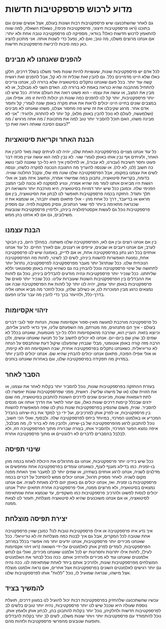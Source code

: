# מדוע לרכוש פרספקטיבות חדשות

גם לאחר שהשתכנענו שיש פרספקטיבות רבות ושונות בעולם, אצל אנשים שונים וגם בתוכנו (ראו פרספקטיבות חיצוני, פרספקטיבות פנימי), נשאלת השאלה, למה שווה להתאמץ לרכוש חדשות כאלו? בוודאי, מספיקה לנו פרספקטיבה טובה אחת ולא יותר: אם אנחנו מרוצים משלנו, מה טוב; ואם לא, נפעל כדי לשנות אותה. אני מתכוון להציג כאן כמה סיבות לרכישת פרספקטיבות חדשות.

## להפנים שאנחנו לא מבינים

לכל אדם יש פרספקטיבות שונות, שעשויות להיות שונות מאד משלנו בשלל דרכים, חלקן כאלו שלא היינו מדמיינים כלל. גם להבין זאת שכלית זה לא קל, אבל להפנים זאת רגשית קשה עוד יותר. בכל פעם שאנחנו נתקלים בסיטואציה שלא ברורה לנו, אנחנו צריכים להתחיל מההבנה שהיא כנראה באמת לא ברורה לנו. האדם השני לא מבולבל, או לא מבין את המצב, או עושה את עצמו - הוא פשוט רואה את העולם אחרת. ככל שיש לנו יותר פרספקטיבות, יותר קל לנו להפנים כמה שונות הן יכולות להיות זו מזו. אפילו אנו, במצבים שונים בחיינו היינו יכולים לראות את אותו מקרה באופן שונה לגמרי; קל וחומר אדם אחר. מרגע שקיבלנו את זה שיש פה מחסור אצלנו, משהו שאנחנו לא מבינים (ושלמעשה, לעולם לא נוכל להבין באופן מלא), קל יותר לא להתרגז, ולהגיד: "אני לא מבינה משהו, האם תוכל להסביר יותר טוב למה את מתכוונת / מה אתה מרגיש / מה בעצם הסיבה שאתה רואה זאת כך?"


## הבנת האחר וקריאת סיטואציות

כל עוד אנחנו מצויים בפרספקטיבה האחת שלנו, יהיה לנו לעיתים קשה מאד להבין את האחר, ולעיתים אף נבין אותו באופן לגמרי שגוי. לא נבין למה הוא עושה עניין מכזה דבר פעוט וחסר חשיבות (עבורנו, לא עבורו), או לחילופין איך היא כל-כך שאננה לגבי נושא כה חשוב (לנו, לא לה). או שננסה להעריך מה התגובה הנכונה למקרה כלשהו, וננסה לשים את עצמנו במקומו, אבל הפרספקטיבה שלנו שונה מזו שלו, ונקבל החלטה שגויה. בדומה, בקריאת סיטואציה, נתבונן במה שמישהי אמרה, ונחשוב איזה מצב או אולי רגשות היו מביאים אותנו לומר מה שהיא אמרה, ונגיע למסקנה לא נכונה לגבי המצב הפנימי שלה. וכמובן ככל שיש יותר דמויות בסיטואציה, היא מורכבת יותר והשגיאה רק תלך ותגדל. החזקה בכמה פרספקטיבות תאפשר לנו לבחון את הסיטואציה, בין אם מראש או בדיעבד, דרך כל אחת מהן - אולי פתאום משהו יתבהר, או שנמצא את זו שכנראה מתאימה ביותר לפי שאר הנתונים, ונסיק מסקנות לפיה. עם מספיק פרספקטיבות נוכל גם לעשות אקסטרפולציה ביניהן, ולדמיין פרספקטיבות שנובעות משילובים, גם אם לא אחזנו בהן ממש.

## הבנת עצמנו

בין אם אנחנו רוצים ובין אם לאו, הפרספקטיבה שלנו משתנה. במהלך היום, בין הבוקר לערב; אם אנחנו רעבים או שבעים, עייפים או רעננים, וגם לאורך החיים. כל עוד אנחנו אוחזים בכל רגע נתון בפרספקטיבה אחת, או אם לדייק, באמונה שיש לנו פרספקטיבה אחת, נמנעת האפשרות להשוות ביניהן, לשים לב לשינוי, לזהות מה הפרספקטיבה הנוכחית שלנו. ככל שנתרגל יותר מעבר מפרספקטיבה לפרספקטיבה, נתרגל יותר לתחושה של שינוי פרספקטיבה ונוכל להבחין בה גם כשהיא קורה באופן ספונטאני וללא שליתתנו. ככל שנכיר יותר פרספקטיבות ונהיה מודעים להבדלים ביניהן, נוכל גם לזהות את ההבדלים בין הפרספקטיבות השונות שעוברות עלינו. ככל שנכיר יותר סוגים של פרספקטיבות באופן יותר עמוק, יהיה לנו יותר קל לזהות את הפרספקטיבה שבה אנו נמצאים כרגע מבין המוכרות לנו, או כשילוב שלהן, ונוכל להזכר מה מביא אותנו אליה בדרך-כלל, ולהיעזר בכך כדי להבין מה עבר עלינו הפעם.

## זיהוי אקסיומות

כל פרספקטיבה מורכבת למעשה מאין-ספור אקסיומות שונות, הנחות יסוד לגבי דברים בעולם - איך הם מתנהגים, מה מטרתם, מה השפעתם עלינו, איך כדאי להגיב אליהם, וכיוצא בזאת. העניין הוא, שהרבה מהאקסיומות הללו כל-כך מוטמעות, שאנחנו בכלל לא שמים לב שהן שם ביום-יום. אנחנו לא יכולים לחשוב על כל תנועה שאנחנו עושים, ולכן הרבה מזה קורה באופן אוטומטי, מבלי שנבחין שהפעלנו שיקול דעת שהתבסס על הנחה לא טריוויאלית. כשאנחנו נתקלים בפרספקטיבה אחרת, שבה האקסיומה הזו לא קיימת, או אולי אפילו הפוכה, פתאום אנחנו יכולים להבחין שהיא שם. אנחנו יכולים להבין יותר במדויק מה תפקידה בפרספקטיבה שלנו, וגם באחרות שאנחנו בוחנים.

## הסבר לאחר

בעזרת ההחזקה בפרספקטיבות שונות, נוכל להסביר יותר בקלות לאחר את עצמנו, או את הזווית שלנו (או של מישהו שלישי). ראשית, מפני שפרספקטיבות שונות יאפשרו לנו לתת דוגמאות שונות, מכיוונים שונים לדרכים השונות להתבונן בסיטואציה, מה שגם ידגים שבכלל קיימות דרכים שונות כאלו, וגם יעזור לתאר את הדרך אותה אנו מנסים להסביר. שנית, משום שהנסיון בפרספקטיבות שונות נותן לנו שפה המאפשרת להשוות בין פרספקטיבות, או לפרק אותן למרכיבים, ועל ידי כך למקד את בת-שיחנו בהבדל המכריע או באלמנט המרכזי, במיוחד ביחס לפרספקטיבה שלה. ולבסוף, ואולי הכי חשוב, נוכל להתבונן לרגע מהפרספקטיבה של בן-שיחנו, ולהבין מה לא ברור לו, מה מבלבל, איפה נמצא הפער המרכזי, ולהסביר אותו, בצורה שברורה מתוך הפרספקטיבה הזו, ולא לבלבל בהסברים לדברים לא רלוונטיים או מתוך פרספקטיבה אחרת.

## שינוי תפיסה

ככל שיש בידינו יותר פרספקטיבות, אנחנו גם מתרגלים את היכולת לאחוז בכמה מהן בו-זמנית. כמו בדילוג מענף לענף, כשאנחנו עומדים בפרספקטיבה אחת ומחפשים או מדלגים לשניה, אנחנו לרגע אוחזים בשתיהן, או שמים יותר לב למעבר ואיך האחת מפנה מקום לשניה. לאחר מספיק תרגול, אנחנו יכולים ממש להסתכל על דברים בכמה פרספקטיבות בו זמנית. ואז, אנחנו יכולים גם באופן יזום לדלג מאחת לשניה. אם אנחנו נמצאים בסיטואציה, ולא מרוצים ממנה, אולי פרספקטיבה אחרת תתאים יותר? אנחנו יכולים לנסות לפשוט ולהרכיב פרספקטיבות כמו משקפיים, עד שנמצא אחת שמתאימה לסיטואציה, או אם אנחנו משוכנעים שהיא לא סיטואציה מוצלחת, תעזור לנו לצאת ממנה.


## יצירת תפיסה מוצלחת

איך נדע איזו פרספקטיבה או אילו פרספקטיבות טובות לנו? כמובן שאין פרספקטיבה אחת שטובה לכל המקרים, אבל גם איך לבנות כמה מוצלחות זה לא טריוויאלי. ככל שאנחנו מכירים יותר פרספקטיבות, אנחנו יודעים יותר מה אפשרי בכלל במרחב הפרספקטיבות, לומדים לפרק אותן לאלמנטים על-ידי השוואה (ראו זיהוי אקסיומות לעיל), לזהות אילו יתרונות וחסרונות יש לכל אלמנט שאנחנו מכירים, ואולי גם לנחש אלמנטים שאנחנו עוד לא מכירים ולהרחיב אותם. ככה נוכל לבחור את האלמנטים המוצלחים מפרספקטיבות שונות, ולהרכיב אותם ביחד לאחת שמתאימה לנו. ככה נהיה גם יותר רגישים לאלמנטים השונים בפרספקטיבות אצל אחרים, ואם נראה אלמנט מוצלח אצל מישהו, שנראה שמועיל לו, נוכל "ללוות" אותו לפרספקטיבות שלנו.

## להמשיך בציד

עכשיו שהשתכנענו שלהחזיק בפרספקטיבות רבות יכול להועיל לנו במגוון דרכים, תועלת נוספת שעולה היא שככל שיש לנו יותר פרספקטיבות, נהיה יותר טובים בלשים לב לפרספקטיבות חדשות ולחלקיהן, נוכל יותר בקלות להתבונן בהן, לבחון אותן ולאמץ אותן. נוכל להתמודד עם פרספקטיבות יותר ויותר שונות משלנו, לשים לב יותר בקלות להבדלים ותופעות שנובעים מהפרשי פרספקטיבות ולזהות מהם.

